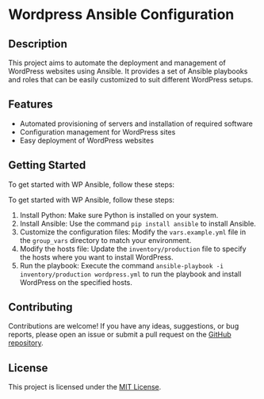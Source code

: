 # Wordpress Ansible Configuration

## Description

This project aims to automate the deployment and management of WordPress websites using Ansible. It provides a set of Ansible playbooks and roles that can be easily customized to suit different WordPress setups.

## Features

- Automated provisioning of servers and installation of required software
- Configuration management for WordPress sites
- Easy deployment of WordPress websites

## Getting Started

To get started with WP Ansible, follow these steps:

To get started with WP Ansible, follow these steps:

1. Install Python: Make sure Python is installed on your system.
2. Install Ansible: Use the command `pip install ansible` to install Ansible.
3. Customize the configuration files: Modify the `vars.example.yml` file in the `group_vars` directory to match your environment.
4. Modify the hosts file: Update the `inventory/production` file to specify the hosts where you want to install WordPress.
5. Run the playbook: Execute the command `ansible-playbook -i inventory/production wordpress.yml` to run the playbook and install WordPress on the specified hosts.

## Contributing

Contributions are welcome! If you have any ideas, suggestions, or bug reports, please open an issue or submit a pull request on the [GitHub repository](https://github.com/robertheory/wp-ansible).

## License

This project is licensed under the [MIT License](LICENSE).
